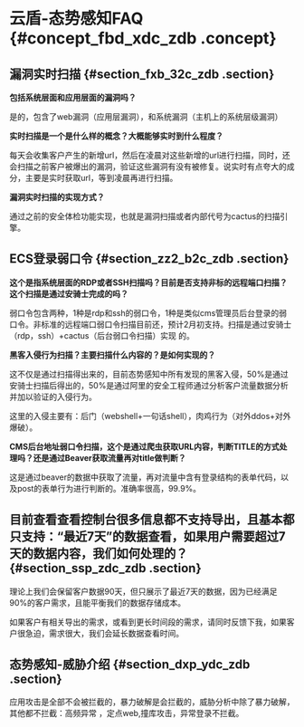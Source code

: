 # 云盾-态势感知FAQ {#concept_fbd_xdc_zdb .concept}

## 漏洞实时扫描 {#section_fxb_32c_zdb .section}

**包括系统层面和应用层面的漏洞吗？**

是的，包含了web漏洞（应用层漏洞），和系统漏洞（主机上的系统层级漏洞）

**实时扫描是一个是什么样的概念？大概能够实时到什么程度？**

每天会收集客户产生的新增url，然后在凌晨对这些新增的url进行扫描，同时，还会扫描之前客户被爆出的漏洞，验证这些漏洞有没有被修复。说实时有点夸大的成分，主要是实时获取url，等到凌晨再进行扫描。

**漏洞实时扫描的实现方式？**

通过之前的安全体检功能实现，也就是漏洞扫描或者内部代号为cactus的扫描引擎。

## ECS登录弱口令 {#section_zz2_b2c_zdb .section}

**这个是指系统层面的RDP或者SSH扫描吗？目前是否支持非标的远程端口扫描？这个扫描是通过安骑士完成的吗？**

弱口令包含两种，1种是rdp和ssh的弱口令，1种是类似cms管理员后台登录的弱口令。非标准的远程端口弱口令扫描目前还，预计2月初支持。扫描是通过安骑士（rdp，ssh）+cactus（后台弱口令扫描）实现 的。

**黑客入侵行为扫描？主要扫描什么内容的？是如何实现的？**

这不仅是通过扫描得出来的，目前态势感知中所有发现的黑客入侵，50%是通过安骑士扫描后得出的，50%是通过阿里的安全工程师通过分析客户流量数据分析并加以验证的入侵行为。

这里的入侵主要有：后门（webshell+一句话shell），肉鸡行为（对外ddos+对外爆破）。

**CMS后台地址弱口令扫描，这个是通过爬虫获取URL内容，判断TITLE的方式处理吗？还是通过Beaver获取流量再对title做判断？**

这是通过beaver的数据中获取了流量，再对流量中含有登录结构的表单代码，以及post的表单行为进行判断的。准确率很高，99.9%。

## 目前查看查看控制台很多信息都不支持导出，且基本都只支持：“最近7天”的数据查看，如果用户需要超过7天的数据内容，我们如何处理的？ {#section_ssp_zdc_zdb .section}

理论上我们会保留客户数据90天，但只展示了最近7天的数据，因为已经满足90%的客户需求，且能平衡我们的数据存储成本。

如果客户有相关导出的需求，或看到更长时间段的需求，请同时反馈下我，如果客户很急迫，需求很大，我们会延长数据查看时间。

## 态势感知-威胁介绍 {#section_dxp_ydc_zdb .section}

应用攻击是全部不会被拦截的，暴力破解是会拦截的，威胁分析中除了暴力破解，其他都不拦截：高频异常 ，定点web,撞库攻击，异常登录不拦截。

